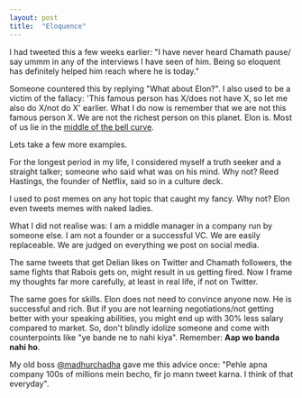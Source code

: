 ```yaml
---
layout: post
title:  "Eloquence"
---
```


I had tweeted this a few weeks earlier: "I have never heard Chamath pause/ say ummm in any of the interviews I have seen of him. Being so eloquent has definitely helped him reach where he is today."

Someone countered this by replying "What about Elon?". I also used to be a victim of the fallacy: 'This famous person has X/does not have X, so let me also do X/not do X' earlier. What I do now is remember that we are not this famous person X. We are not the richest person on this planet. Elon is. Most of us lie in the [middle of the bell curve](https://manassaloi.com/2021/01/09/MBA-not.html). 

Lets take a few more examples.

For the longest period in my life, I considered myself a truth seeker and a straight talker; someone who said what was on his mind. Why not? Reed Hastings, the founder of Netflix, said so in a culture deck.

I used to post memes on any hot topic that caught my fancy. Why not? Elon even tweets memes with naked ladies.

What I did not realise was: I am a middle manager in a company run by someone else. I am not a founder or a successful VC. We are easily replaceable. We are judged on everything we post on social media.

The same tweets that get Delian likes on Twitter and Chamath followers, the same fights that Rabois gets on, might result in us getting fired. Now I frame my thoughts far more carefully, at least in real life, if not on Twitter.

The same goes for skills. Elon does not need to convince anyone now. He is successful and rich. But if you are not learning negotiations/not getting better with your speaking abilities, you might end up with 30% less salary compared to market. So, don't blindly idolize someone and come with counterpoints like "ye bande ne to nahi kiya". Remember: **Aap wo banda nahi ho**.

My old boss [@madhurchadha](https://twitter.com/madhurchadha) gave me this advice once: "Pehle apna company 100s of millions mein becho, fir jo mann tweet karna. I think of that everyday".
